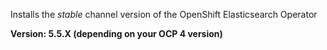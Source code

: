 Installs the *stable* channel version of the OpenShift Elasticsearch Operator

**Version: 5.5.X (depending on your OCP 4 version)**
